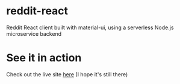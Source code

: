 # reddit-react
Reddit React client built with material-ui, using a serverless Node.js microservice backend

# See it in action
Check out the live site [here](http://reddit-react.s3-website-us-east-1.amazonaws.com/) (I hope it's still there)
